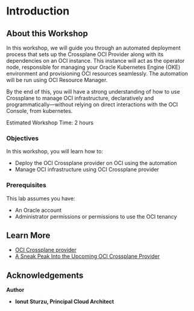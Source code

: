 # Introduction

## About this Workshop

In this workshop, we will guide you through an automated deployment process that sets up the Crossplane OCI Provider along with its dependencies on an OCI instance. This instance will act as the operator node, responsible for managing your Oracle Kubernetes Engine (OKE) environment and provisioning OCI resources seamlessly. The automation will be run using OCI Resource Manager.

By the end of this, you will have a strong understanding of how to use Crossplane to manage OCI infrastructure, declaratively and programmatically—without relying on direct interactions with the OCI Console, from kubernetes.


Estimated Workshop Time: 2 hours

### Objectives

In this workshop, you will learn how to:
* Deploy the OCI Crossplane provider on OCI using the automation
* Manage OCI infrastructure using OCI Crossplane provider

### Prerequisites

This lab assumes you have:
* An Oracle account
* Administrator permissions or permissions to use the OCI tenancy


## Learn More

* [OCI Crossplane provider](https://github.com/oracle-samples/crossplane-provider-oci/tree/main)
* [A Sneak Peak Into the Upcoming OCI Crossplane Provider](https://blogs.oracle.com/developers/post/a-sneak-peak-into-the-upcoming-oci-crossplane-provider)


## Acknowledgements
**Author** 
* **Ionut Sturzu, Principal Cloud Architect**
